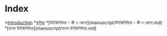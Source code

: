 # Index

*[Introduction](README.md)
*[ভূমিকা](manuscript/ভূমিকা.md)
*[উইকিপিডিয়া - কী ও কেনো](manuscript/উইকিপিডিয়া - কী ও কেনো.md)
*[বাংলা উইকিপিডিয়া](manuscript/বাংলা উইকিপিডিয়া.md)
